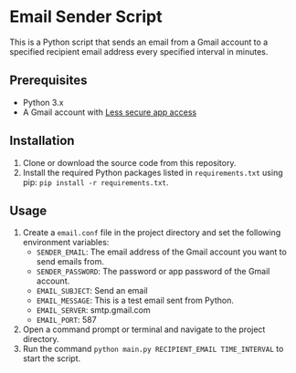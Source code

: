 # Email Sender Script

This is a Python script that sends an email from a Gmail account to a specified recipient email address every specified interval in minutes.

## Prerequisites

- Python 3.x
- A Gmail account with [Less secure app access](https://myaccount.google.com/security)

## Installation

1. Clone or download the source code from this repository.
2. Install the required Python packages listed in `requirements.txt` using pip: `pip install -r requirements.txt`.

## Usage

1. Create a `email.conf` file in the project directory and set the following environment variables:
   - `SENDER_EMAIL`: The email address of the Gmail account you want to send emails from.
   - `SENDER_PASSWORD`: The password or app password of the Gmail account.
   - `EMAIL_SUBJECT`: Send an email
   - `EMAIL_MESSAGE`: This is a test email sent from Python.
   - `EMAIL_SERVER`: smtp.gmail.com
   - `EMAIL_PORT`: 587
2. Open a command prompt or terminal and navigate to the project directory.
3. Run the command `python main.py RECIPIENT_EMAIL TIME_INTERVAL` to start the script.
